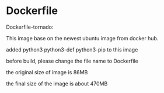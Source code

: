 # Dockerfile

Dockerfile-tornado:

This image base on the newest ubuntu image from docker hub.

added python3 python3-def python3-pip to this image

before build, please change the file name to Dockerfile

the original size of image is 86MB

the final size of the image is about 470MB

